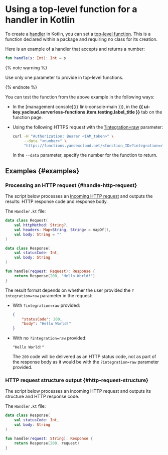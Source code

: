 # Using a top-level function for a handler in Kotlin

To create a [handler](../handler.md) in Kotlin, you can set a [top-level function](https://kotlinlang.org/docs/functions.html#function-scope). This is a function declared within a package and requiring no class for its creation.

Here is an example of a handler that accepts and returns a number:

```kotlin
fun handle(s: Int): Int = s
```

{% note warning %}

Use only one parameter to provide in top-level functions.

{% endnote %}

You can test the function from the above example in the following ways:

* In the [management console]({{ link-console-main }}), in the **{{ ui-key.yacloud.serverless-functions.item.testing.label_title }}** tab on the function page.
* Using the following HTTPS request with the [?integration=raw](../../../concepts/function-invoke.md#http) parameter:

   ```bash
   curl -H "Authorization: Bearer <IAM_token>" \
        --data "<number>" \
        "https://functions.yandexcloud.net/<function_ID>?integration=raw"
   ```

   In the `--data` parameter, specify the number for the function to return.

## Examples {#examples}

### Processing an HTTP request {#handle-http-request}

The script below processes an [incoming HTTP request](../../../concepts/function-invoke.md#http) and outputs the results: HTTP response code and response body.

The `Handler.kt` file:

```kotlin
data class Request(
    val httpMethod: String?,
    val headers: Map<String, String> = mapOf(),
    val body: String = ""
)

data class Response(
    val statusCode: Int,
    val body: String
)

fun handle(request: Request): Response {
    return Response(200, "Hello World!")
}
```

The result format depends on whether the user provided the `?integration=raw` parameter in the request:

* With `?integration=raw` provided:

   ```json
   {
       "statusCode": 200,
       "body": "Hello World!"
   }
   ```

* With no `?integration=raw` provided:

   ```text
   "Hello World!"
   ```

   The `200` code will be delivered as an HTTP status code, not as part of the response body as it would be with the `?integration=raw` parameter provided.

### HTTP request structure output {#http-request-structure}

The script below processes an incoming HTTP request and outputs its structure and HTTP response code.

The `Handler.kt` file:

```kotlin
data class Response(
    val statusCode: Int,
    val body: String
)

fun handle(request: String): Response {
    return Response(200, request)
}
```
